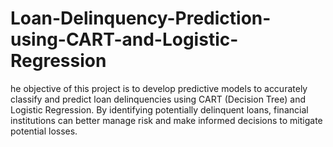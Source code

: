 # Loan-Delinquency-Prediction-using-CART-and-Logistic-Regression
he objective of this project is to develop predictive models to accurately classify and predict loan delinquencies using CART (Decision Tree) and Logistic Regression. By identifying potentially delinquent loans, financial institutions can better manage risk and make informed decisions to mitigate potential losses.
